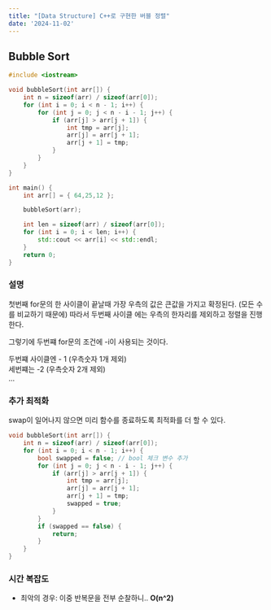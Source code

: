 ```yaml
---
title: "[Data Structure] C++로 구현한 버블 정렬"
date: '2024-11-02'
---
```

## Bubble Sort
```cpp
#include <iostream>

void bubbleSort(int arr[]) {
	int n = sizeof(arr) / sizeof(arr[0]);
	for (int i = 0; i < n - 1; i++) {
		for (int j = 0; j < n - i - 1; j++) {
			if (arr[j] > arr[j + 1]) {
				int tmp = arr[j];
				arr[j] = arr[j + 1];
				arr[j + 1] = tmp;
			}
		}
	}
}

int main() {
	int arr[] = { 64,25,12 };

	bubbleSort(arr);

	int len = sizeof(arr) / sizeof(arr[0]);
	for (int i = 0; i < len; i++) {
		std::cout << arr[i] << std::endl;
	}
	return 0;
}
```

### 설명
첫번째 for문의 한 사이클이 끝날때 가장 우측의 값은 큰값을 가지고 확정된다. (모든 수를 비교하기 때문에) 따라서 
두번째 사이클 에는 우측의 한자리를 제외하고 정렬을 진행한다. 

그렇기에 두번쨰 for문의 조건에 -i이 사용되는 것이다.  

두번쨰 사이클엔 - 1 (우측숫자 1개 제외)  
세번쨰는 -2 (우측숫자 2개 제외)  
...

### 추가 최적화
swap이 일어나지 않으면 미리 함수를 종료하도록 최적화를 더 할 수 있다.

```cpp
void bubbleSort(int arr[]) {
	int n = sizeof(arr) / sizeof(arr[0]);
	for (int i = 0; i < n - 1; i++) {
		bool swapped = false; // bool 체크 변수 추가
		for (int j = 0; j < n - i - 1; j++) {
			if (arr[j] > arr[j + 1]) {
				int tmp = arr[j];
				arr[j] = arr[j + 1];
				arr[j + 1] = tmp;
				swapped = true;
			}
		}
		if (swapped == false) {
			return;
		}
	}
}
```

### 시간 복잡도
- 최악의 경우: 이중 반복문을 전부 순찰하니.. **O(n^2)**